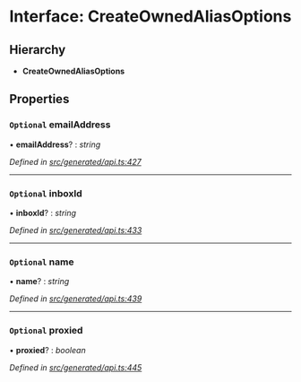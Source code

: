 # Interface: CreateOwnedAliasOptions

## Hierarchy

* **CreateOwnedAliasOptions**

## Properties

### `Optional` emailAddress

• **emailAddress**? : *string*

*Defined in [src/generated/api.ts:427](https://github.com/mailslurp/mailslurp-client/blob/a26884c/src/generated/api.ts#L427)*

___

### `Optional` inboxId

• **inboxId**? : *string*

*Defined in [src/generated/api.ts:433](https://github.com/mailslurp/mailslurp-client/blob/a26884c/src/generated/api.ts#L433)*

___

### `Optional` name

• **name**? : *string*

*Defined in [src/generated/api.ts:439](https://github.com/mailslurp/mailslurp-client/blob/a26884c/src/generated/api.ts#L439)*

___

### `Optional` proxied

• **proxied**? : *boolean*

*Defined in [src/generated/api.ts:445](https://github.com/mailslurp/mailslurp-client/blob/a26884c/src/generated/api.ts#L445)*
